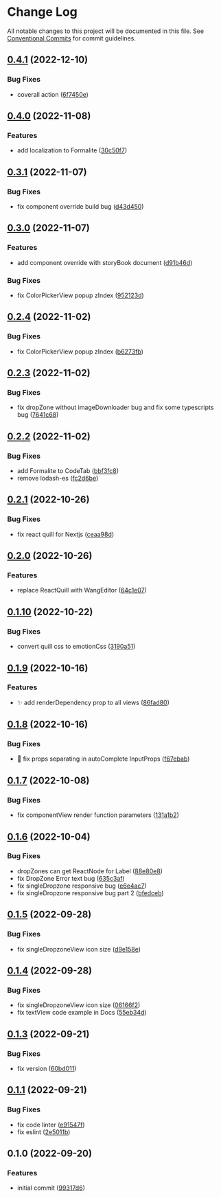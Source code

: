# Change Log

All notable changes to this project will be documented in this file.
See [Conventional Commits](https://conventionalcommits.org) for commit guidelines.

## [0.4.1](https://github.com/novin-develop/formalite/compare/v0.4.0...v0.4.1) (2022-12-10)


### Bug Fixes

* coverall action ([6f7450e](https://github.com/novin-develop/formalite/commit/6f7450e189ecc50303302e354623d22af69b2c8c))




## [0.4.0](https://github.com/novin-develop/formalite/compare/v0.3.1...v0.4.0) (2022-11-08)


### Features

* add localization to Formalite ([30c50f7](https://github.com/novin-develop/formalite/commit/30c50f70f6b7e5cb1cd0a5a4e5c6b367fbcc8bc5))




## [0.3.1](https://github.com/novin-develop/formalite/compare/v0.3.0...v0.3.1) (2022-11-07)


### Bug Fixes

* fix component override build bug ([d43d450](https://github.com/novin-develop/formalite/commit/d43d450cd45e3295faf0cad8a6205e91952885e2))



## [0.3.0](https://github.com/novin-develop/formalite/compare/v0.2.4...v0.3.0) (2022-11-07)


### Features

* add component override with storyBook document ([d91b46d](https://github.com/novin-develop/formalite/commit/d91b46d17dbb1d5a8b42f652f4ee8788d182f239))


### Bug Fixes

* fix ColorPickerView popup zIndex ([952123d](https://github.com/novin-develop/formalite/commit/952123de0fba65666bf0e307054c292bfb46a9d6))




## [0.2.4](https://github.com/novin-develop/formalite/compare/v0.2.3...v0.2.4) (2022-11-02)


### Bug Fixes

* fix ColorPickerView popup zIndex ([b6273fb](https://github.com/novin-develop/formalite/commit/b6273fb236bcaa1d0739182f65f6604b86506491))




## [0.2.3](https://github.com/novin-develop/formalite/compare/v0.2.2...v0.2.3) (2022-11-02)


### Bug Fixes

* fix dropZone without imageDownloader bug and fix some typescripts bug ([7641c68](https://github.com/novin-develop/formalite/commit/7641c68c77c0d56fd64d003dc0a762c4778b68b4))




## [0.2.2](https://github.com/novin-develop/formalite/compare/v0.2.1...v0.2.2) (2022-11-02)


### Bug Fixes

* add Formalite to CodeTab ([bbf3fc8](https://github.com/novin-develop/formalite/commit/bbf3fc812df871b5880b4f16550a257b52722b2e))
* remove lodash-es ([fc2d6be](https://github.com/novin-develop/formalite/commit/fc2d6bea32d5af1481866f552864d24a66612ac9))




## [0.2.1](https://github.com/novin-develop/formalite/compare/v0.2.0...v0.2.1) (2022-10-26)


### Bug Fixes

* fix react quill for Nextjs ([ceaa98d](https://github.com/novin-develop/formalite/commit/ceaa98d9157dee726cfd4d9c43735dde71d9f6d9))




## [0.2.0](https://github.com/novin-develop/formalite/compare/v0.1.10...v0.2.0) (2022-10-26)


### Features

* replace ReactQuill with WangEditor ([64c1e07](https://github.com/novin-develop/formalite/commit/64c1e077ca597bbe767f4091486f01a9fe50aba5))




## [0.1.10](https://github.com/novin-develop/formalite/compare/v0.1.9...v0.1.10) (2022-10-22)


### Bug Fixes

* convert quill css to emotionCss ([3190a51](https://github.com/novin-develop/formalite/commit/3190a515f0e4740186942be321d09c02cdbc5ed4))




## [0.1.9](https://github.com/novin-develop/formalite/compare/v0.1.8...v0.1.9) (2022-10-16)

### Features

* ✨ add renderDependency prop to all views  ([86fad80](https://github.com/novin-develop/formalite/commit/86fad80107497f65bfc0bd8804826c35c3601cb2))




## [0.1.8](https://github.com/novin-develop/formalite/compare/v0.1.7...v0.1.8) (2022-10-16)

### Bug Fixes

* 🐛 fix props separating in autoComplete InputProps  ([f67ebab](https://github.com/novin-develop/formalite/commit/f67ebab702c5eddc0a8c155534ba1af5d5fd0d8b))
 



## [0.1.7](https://github.com/novin-develop/formalite/compare/v0.1.6...v0.1.7) (2022-10-08)


### Bug Fixes

* fix componentView render function parameters ([131a1b2](https://github.com/novin-develop/formalite/commit/131a1b22d8aef1c2201bab8589d3463ed55c3c6d))




## [0.1.6](https://github.com/novin-develop/formalite/compare/v0.1.5...v0.1.6) (2022-10-04)


### Bug Fixes

* dropZones can get ReactNode for Label ([88e80e8](https://github.com/novin-develop/formalite/commit/88e80e804153056a6fe352ef2080b9a60cd50764))
* fix DropZone Error text bug ([635c3af](https://github.com/novin-develop/formalite/commit/635c3af2f718005c3cae47f7b2ce6d165ac12365))
* fix singleDropzone responsive bug ([e6e4ac7](https://github.com/novin-develop/formalite/commit/e6e4ac725e715624e7618ab90c539eca7b4d8ac1))
* fix singleDropzone responsive bug part 2 ([bfedceb](https://github.com/novin-develop/formalite/commit/bfedceb6ea28e4e7ee89d50721f4f411cb142bfe))




## [0.1.5](https://github.com/novin-develop/formalite/compare/v0.1.4...v0.1.5) (2022-09-28)


### Bug Fixes

* fix singleDropzoneView icon size ([d9e158e](https://github.com/novin-develop/formalite/commit/d9e158e576717b43ee36a4b32752116d4841f397))




## [0.1.4](https://github.com/novin-develop/formalite/compare/v0.1.3...v0.1.4) (2022-09-28)


### Bug Fixes

* fix singleDropzoneView icon size ([06166f2](https://github.com/novin-develop/formalite/commit/06166f2a1b2a6abf298bc5240f332d75d4e1b898))
* fix textView code example in Docs ([55eb34d](https://github.com/novin-develop/formalite/commit/55eb34dbd941115c009a4396855c230bc7e4fa5a))




## [0.1.3](https://github.com/novin-develop/formalite/compare/v0.1.1...v0.1.3) (2022-09-21)


### Bug Fixes

* fix version ([60bd011](https://github.com/novin-develop/formalite/commit/60bd011d095753c44996c95641861c4841d732b0))



## [0.1.1](https://github.com/novin-develop/formalite/compare/v0.1.0...v0.1.1) (2022-09-21)


### Bug Fixes

* fix code linter ([e91547f](https://github.com/novin-develop/formalite/commit/e91547f979e9d76668465c7ccf59632fb796748d))
* fix eslint ([2e5011b](https://github.com/novin-develop/formalite/commit/2e5011b27c310036e9e692852b3691606e1ec09b))




## 0.1.0 (2022-09-20)


### Features

* initial commit ([99317d6](https://github.com/novin-develop/formalite/commit/99317d666b32e7f2bef9280bb2fbfb92529d66ec))
